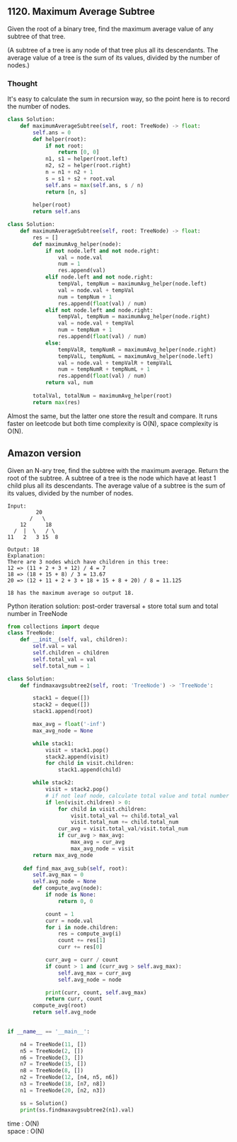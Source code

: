 ## 1120. Maximum Average Subtree

Given the root of a binary tree, find the maximum average value of any subtree of that tree.

(A subtree of a tree is any node of that tree plus all its descendants. The average value of a tree is the sum of its values, divided by the number of nodes.)

### Thought

It's easy to calculate the sum in recursion way, so the point here is to record the number of nodes.

```python
class Solution:
    def maximumAverageSubtree(self, root: TreeNode) -> float:
        self.ans = 0
        def helper(root):
            if not root:
                return [0, 0]
            n1, s1 = helper(root.left)
            n2, s2 = helper(root.right)
            n = n1 + n2 + 1
            s = s1 + s2 + root.val
            self.ans = max(self.ans, s / n)
            return [n, s]
        
        helper(root)
        return self.ans
```

```python
class Solution:
    def maximumAverageSubtree(self, root: TreeNode) -> float:
        res = []
        def maximumAvg_helper(node):
            if not node.left and not node.right:
                val = node.val
                num = 1
                res.append(val)
            elif node.left and not node.right:
                tempVal, tempNum = maximumAvg_helper(node.left)
                val = node.val + tempVal
                num = tempNum + 1
                res.append(float(val) / num)
            elif not node.left and node.right:
                tempVal, tempNum = maximumAvg_helper(node.right)
                val = node.val + tempVal
                num = tempNum + 1
                res.append(float(val) / num)
            else:
                tempValR, tempNumR = maximumAvg_helper(node.right)
                tempValL, tempNumL = maximumAvg_helper(node.left)
                val = node.val + tempValR + tempValL
                num = tempNumR + tempNumL + 1
                res.append(float(val) / num)
            return val, num
                
        totalVal, totalNum = maximumAvg_helper(root)
        return max(res)
```

Almost the same, but the latter one store the result and compare.
It runs faster on leetcode but both time complexity is O(N), space complexity is O(N).

## Amazon version
Given an N-ary tree, find the subtree with the maximum average. Return the root of the subtree.
A subtree of a tree is the node which have at least 1 child plus all its descendants. The average value of a subtree is the sum of its values, divided by the number of nodes.

```
Input:
         20
       /   \
    12      18
  /  |  \   / \
11   2   3 15  8

Output: 18
Explanation:
There are 3 nodes which have children in this tree:
12 => (11 + 2 + 3 + 12) / 4 = 7
18 => (18 + 15 + 8) / 3 = 13.67
20 => (12 + 11 + 2 + 3 + 18 + 15 + 8 + 20) / 8 = 11.125

18 has the maximum average so output 18.
```


Python iteration solution: post-order traversal + store total sum and total number in TreeNode
```python
from collections import deque
class TreeNode:
    def __init__(self, val, children):
        self.val = val
        self.children = children
        self.total_val = val
        self.total_num = 1

class Solution:
    def findmaxavgsubtree2(self, root: 'TreeNode') -> 'TreeNode':

        stack1 = deque([])
        stack2 = deque([])
        stack1.append(root)

        max_avg = float('-inf')
        max_avg_node = None

        while stack1:
            visit = stack1.pop()
            stack2.append(visit)
            for child in visit.children:
                stack1.append(child)

        while stack2:
            visit = stack2.pop()
            # if not leaf node, calculate total value and total number
            if len(visit.children) > 0:
                for child in visit.children:
                    visit.total_val += child.total_val
                    visit.total_num += child.total_num
                cur_avg = visit.total_val/visit.total_num
                if cur_avg > max_avg:
                    max_avg = cur_avg
                    max_avg_node = visit
        return max_avg_node
     
     def find_max_avg_sub(self, root):
        self.avg_max = 0
        self.avg_node = None
        def compute_avg(node):
            if node is None:
                return 0, 0

            count = 1
            curr = node.val
            for i in node.children:
                res = compute_avg(i)
                count += res[1]
                curr += res[0]

            curr_avg = curr / count
            if count > 1 and (curr_avg > self.avg_max):
                self.avg_max = curr_avg
                self.avg_node = node

            print(curr, count, self.avg_max)
            return curr, count
        compute_avg(root)
        return self.avg_node
    

if __name__ == '__main__':

    n4 = TreeNode(11, [])
    n5 = TreeNode(2, [])
    n6 = TreeNode(3, [])
    n7 = TreeNode(15, [])
    n8 = TreeNode(8, [])
    n2 = TreeNode(12, [n4, n5, n6])
    n3 = TreeNode(18, [n7, n8])
    n1 = TreeNode(20, [n2, n3])

    ss = Solution()
    print(ss.findmaxavgsubtree2(n1).val)
```
time : O(N)  
space : O(N)
